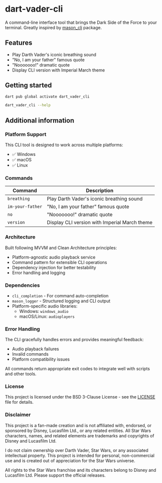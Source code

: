 # dart-vader-cli

A command-line interface tool that brings the Dark Side of the Force to your terminal. Greatly inspired by [mason_cli](https://github.com/felangel/mason) package. 

## Features

- Play Darth Vader's iconic breathing sound
- "No, I am your father" famous quote
- "Nooooooo!" dramatic quote
- Display CLI version with Imperial March theme

## Getting started

```bash
dart pub global activate dart_vader_cli
```

```bash
dart_vader_cli --help
```

## Additional information

### Platform Support

This CLI tool is designed to work across multiple platforms:

- ✅ Windows
- ✅ macOS 
- ✅ Linux

### Commands

| Command | Description |
|---------|-------------|
| `breathing` | Play Darth Vader's iconic breathing sound |
| `im-your-father` | "No, I am your father" famous quote |
| `no` | "Nooooooo!" dramatic quote |
| `version` | Display CLI version with Imperial March theme |

### Architecture

Built following MVVM and Clean Architecture principles:

- Platform-agnostic audio playback service
- Command pattern for extensible CLI operations
- Dependency injection for better testability
- Error handling and logging

### Dependencies

- `cli_completion` - For command auto-completion
- `mason_logger` - Structured logging and CLI output
- Platform-specific audio libraries:
  - Windows: `windows_audio`
  - macOS/Linux: `audioplayers`

### Error Handling

The CLI gracefully handles errors and provides meaningful feedback:

- Audio playback failures
- Invalid commands
- Platform compatibility issues

All commands return appropriate exit codes to integrate well with scripts and other tools.

### License

This project is licensed under the BSD 3-Clause License - see the [LICENSE](LICENSE) file for details.

### Disclaimer

This project is a fan-made creation and is not affiliated with, endorsed, or sponsored by Disney, Lucasfilm Ltd., or any related entities. All Star Wars characters, names, and related elements are trademarks and copyrights of Disney and Lucasfilm Ltd. 

I do not claim ownership over Darth Vader, Star Wars, or any associated intellectual property. This project is intended for personal, non-commercial use and is created out of appreciation for the Star Wars universe.

All rights to the Star Wars franchise and its characters belong to Disney and Lucasfilm Ltd. Please support the official releases.